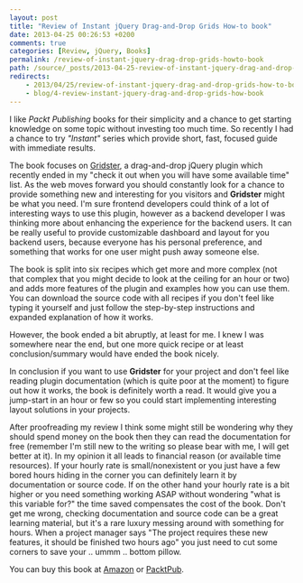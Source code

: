 ```yaml
---
layout: post
title: "Review of Instant jQuery Drag-and-Drop Grids How-to book"
date: 2013-04-25 00:26:53 +0200
comments: true
categories: [Review, jQuery, Books]
permalink: /review-of-instant-jquery-drag-drop-grids-howto-book
path: /source/_posts/2013-04-25-review-of-instant-jquery-drag-and-drop-grids-how-to-book.markdown
redirects:
    - 2013/04/25/review-of-instant-jquery-drag-and-drop-grids-how-to-book
    - blog/4-review-instant-jquery-drag-and-drop-grids-how-book
---
```


I like *Packt Publishing* books for their simplicity and a chance to get starting knowledge on some topic without investing too much time. So recently I had a chance to try *"Instant"* series which provide short, fast, focused guide with immediate results.

<!-- more -->

The book focuses on [Gridster][gridster-homepage], a drag-and-drop jQuery plugin which recently ended in my "check it out when you will have some available time" list. As the web moves forward you should constantly look for a chance to provide something new and interesting for you visitors and **Gridster** might be what you need. I'm sure frontend developers could think of a lot of interesting ways to use this plugin, however as a backend developer I was thinking more about enhancing the experience for the backend users. It can be really useful to provide customizable dashboard and layout for you backend users, because everyone has his personal preference, and something that works for one user might push away someone else.

The book is split into six recipes which get more and more complex (not that complex that you might decide to look at the ceiling for an hour or two) and adds more features of the plugin and examples how you can use them. You can download the source code with all recipes if you don't feel like typing it yourself and just follow the step-by-step instructions and expanded explanation of how it works.

However, the book ended a bit abruptly, at least for me. I knew I was somewhere near the end, but one more quick recipe or at least conclusion/summary would have ended the book nicely.

In conclusion if you want to use **Gridster** for your project and don't feel like reading plugin documentation (which is quite poor at the moment) to figure out how it works, the book is definitely worth a read. It would give you a jump-start in an hour or few so you could start implementing interesting layout solutions in your projects.

After proofreading my review I think some might still be wondering why they should spend money on the book then they can read the documentation for free (remember I'm still new to the writing so please bear with me, I will get better at it). In my opinion it all leads to financial reason (or available time resources). If your hourly rate is small/nonexistent or you just have a few bored hours hiding in the corner you can definitely learn it by documentation or source code. If on the other hand your hourly rate is a bit higher or you need something working ASAP without wondering "what is this variable for?" the time saved compensates the cost of the book. Don't get me wrong, checking documentation and source code can be a great learning material, but it's a rare luxury messing around with something for hours. When a project manager says "The project requires these new features, it should be finished two hours ago" you just need to cut some corners to save your .. ummm .. bottom pillow.

You can buy this book at [Amazon][buy-amazon-link] or [PacktPub][buy-packtpub-link].

[gridster-homepage]: http://gridster.net
[buy-amazon-link]: http://www.amazon.com/gp/product/1782165002/ref=as_li_ss_tl?ie=UTF8&amp;camp=1789&amp;creative=390957&amp;creativeASIN=1782165002&amp;linkCode=as2&amp;tag=if015-20
[buy-packtpub-link]: http://www.packtpub.com/jquery-drag-and-drop-grids/book
